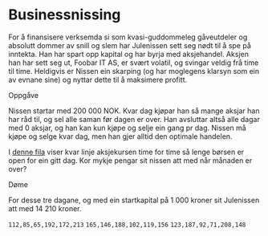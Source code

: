 # Businessnissing

For å finansisere verksemda si som kvasi-guddommeleg gåveutdeler og absolutt dommer av snill og slem har Julenissen sett seg nødt til å spe på inntekta. Han har spart opp kapital og har byrja med aksjehandel. Aksjen han har sett seg ut, Foobar IT AS, er svært volatil, og svingar veldig frå time til time. Heldigvis er Nissen ein skarping (og har moglegens klarsyn som ein av evnane sine) og nyttar dette til å maksimere profitt.

Oppgåve

Nissen startar med 200 000 NOK. Kvar dag kjøpar han så mange aksjar han har råd til, og sel alle saman før dagen er over. Han avsluttar altså alle dagar med 0 aksjar, og han kan kun kjøpe og selje ein gang pr dag. Nissen må kjøpe og selge kvar dag, men han gjer alltid den optimale handelen.

I [denne fila](src/input.txt) viser kvar linje aksjekursen time for time så lenge børsen er open for ein gitt dag. Kor mykje pengar sit nissen att med når månaden er over?

Døme

For desse tre dagane, og med ein startkapital på 1 000 kroner sit Julenissen att med 14 210 kroner.

`112,85,65,192,172,213`
`165,146,188,102,119,156`
`123,187,92,71,208,148`
